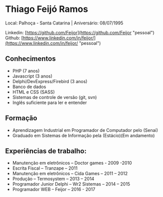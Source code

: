 # Thiago Feijó Ramos     

Local: Palhoça - Santa Catarina | Aniversário: 08/07/1995

Linkedin: [https://github.com/Feijor](https://github.com/Feijor "pessoal")
Github: [https://www.linkedin.com/in/feijor/](https://www.linkedin.com/in/feijor/ "pessoal")

## Conhecimentos

* PHP (7 anos)
* Javascript (3 anos)
* Delphi/DevExpress/Firebird (3 anos)
* Banco de dados 
* HTML e CSS (SASS)
* Sistemas de controle de versão (git, svn)
* Inglês suficiente para ler e entender


## Formação

* Aprendizagem Industrial em Programador de Computador pelo (Senai)
* Graduado em Sistemas de Informação pela (Estácio)(Em andamento)
 
## Experiências de trabalho:
* Manutenção em eletrônicos – Doctor games - 2009 -2010
* Escrita Fiscal – Tranzape – 2011
* Manutenção em eletrônicos – Cida Games – 2011 – 2012
* Produção – Termosystem – 2013 – 2014
* Programador Junior Delphi – Wr2 Sistemas – 2014 – 2015
* Programador WEB – Feijor  – 2016 - 2017
